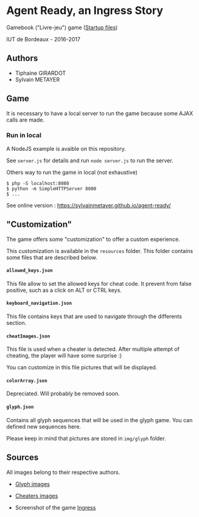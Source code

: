 # Agent Ready, an Ingress Story

Gamebook ("Livre-jeu") game ([Startup files](http://deepnight.net/iut/))

IUT de Bordeaux - 2016-2017

## Authors

- Tiphaine GIRARDOT
- Sylvain METAYER

## Game

It is necessary to have a local server to run the game because some AJAX calls are made.

### Run in local

A NodeJS example is avaible on this repository. 

See `server.js` for details and run `node server.js` to run the server.

Others way to run the game in local (not exhaustive)

```console
$ php -S localhost:8080
$ python -m SimpleHTTPServer 8080
$ ...
```

See online version : https://sylvainmetayer.github.io/agent-ready/

## "Customization"

The game offers some "customization" to offer a custom experience.

This customization is available in the `resources` folder. This folder contains some files that are described below.

#### `allowed_keys.json`

This file allow to set the allowed keys for cheat code. It prevent from false positive, such as a click on ALT or CTRL keys.

#### `keyboard_navigation.json`

This file contains keys that are used to navigate through the differents section.
 
#### `cheatImages.json`

This file is used when a cheater is detected. After  multiple attempt of cheating, the player will have some surprise :)

You can customize in this file pictures that will be displayed.

#### `colorArray.json`

Depreciated. Will probably be removed soon.

#### `glyph.json`

Contains all glyph sequences that will be used in the glyph game. You can defined new sequences here.

Please keep in mind that pictures are stored in `img/glyph` folder.

## Sources

All images belong to their respective authors.

- [Glyph images](http://ingress.wikia.com/wiki/Glyphs)

- [Cheaters images](https://imgflip.com/memegenerator)

- Screenshot of the game [Ingress](https://ingress.com)